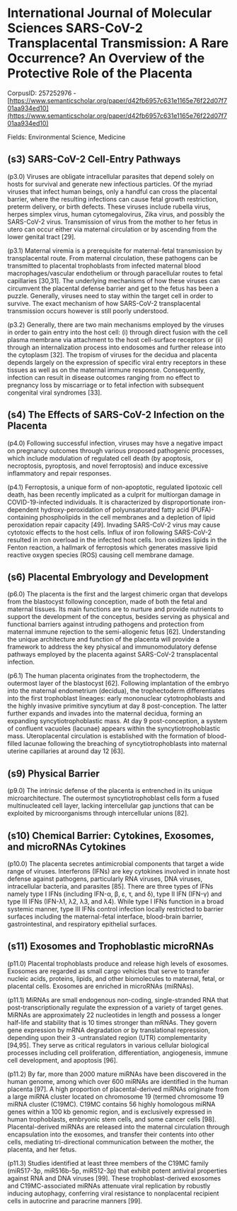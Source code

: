 # International Journal of Molecular Sciences SARS-CoV-2 Transplacental Transmission: A Rare Occurrence? An Overview of the Protective Role of the Placenta

CorpusID: 257252976 - [https://www.semanticscholar.org/paper/d42fb6957c631e1165e76f22d07f701aa934ed10](https://www.semanticscholar.org/paper/d42fb6957c631e1165e76f22d07f701aa934ed10)

Fields: Environmental Science, Medicine

## (s3) SARS-CoV-2 Cell-Entry Pathways
(p3.0) Viruses are obligate intracellular parasites that depend solely on hosts for survival and generate new infectious particles. Of the myriad viruses that infect human beings, only a handful can cross the placental barrier, where the resulting infections can cause fetal growth restriction, preterm delivery, or birth defects. These viruses include rubella virus, herpes simplex virus, human cytomegalovirus, Zika virus, and possibly the SARS-CoV-2 virus. Transmission of virus from the mother to her fetus in utero can occur either via maternal circulation or by ascending from the lower genital tract [29].

(p3.1) Maternal viremia is a prerequisite for maternal-fetal transmission by transplacental route. From maternal circulation, these pathogens can be transmitted to placental trophoblasts from infected maternal blood macrophages/vascular endothelium or through paracellular routes to fetal capillaries [30,31]. The underlying mechanisms of how these viruses can circumvent the placental defense barrier and get to the fetus has been a puzzle. Generally, viruses need to stay within the target cell in order to survive. The exact mechanism of how SARS-CoV-2 transplacental transmission occurs however is still poorly understood.

(p3.2) Generally, there are two main mechanisms employed by the viruses in order to gain entry into the host cell: (i) through direct fusion with the cell plasma membrane via attachment to the host cell-surface receptors or (ii) through an internalization process into endosomes and further release into the cytoplasm [32]. The tropism of viruses for the decidua and placenta depends largely on the expression of specific viral entry receptors in these tissues as well as on the maternal immune response. Consequently, infection can result in disease outcomes ranging from no effect to pregnancy loss by miscarriage or to fetal infection with subsequent congenital viral syndromes [33].
## (s4) The Effects of SARS-CoV-2 Infection on the Placenta
(p4.0) Following successful infection, viruses may hsve a negative impact on pregnancy outcomes through various proposed pathogenic processes, which include modulation of regulated cell death (by apoptosis, necroptosis, pyroptosis, and novel ferroptosis) and induce excessive inflammatory and repair responses.

(p4.1) Ferroptosis, a unique form of non-apoptotic, regulated lipotoxic cell death, has been recently implicated as a culprit for multiorgan damage in COVID-19-infected individuals. It is characterized by disproportionate iron-dependent hydroxy-peroxidation of polyunsaturated fatty acid (PUFA)-containing phospholipids in the cell membranes and a depletion of lipid peroxidation repair capacity [49]. Invading SARS-CoV-2 virus may cause cytotoxic effects to the host cells. Influx of iron following SARS-CoV-2 resulted in iron overload in the infected host cells. Iron oxidizes lipids in the Fenton reaction, a hallmark of ferroptosis which generates massive lipid reactive oxygen species (ROS) causing cell membrane damage.
## (s6) Placental Embryology and Development
(p6.0) The placenta is the first and the largest chimeric organ that develops from the blastocyst following conception, made of both the fetal and maternal tissues. Its main functions are to nurture and provide nutrients to support the development of the conceptus, besides serving as physical and functional barriers against intruding pathogens and protection from maternal immune rejection to the semi-allogenic fetus [62]. Understanding the unique architecture and function of the placenta will provide a framework to address the key physical and immunomodulatory defense pathways employed by the placenta against SARS-CoV-2 transplacental infection.

(p6.1) The human placenta originates from the trophectoderm, the outermost layer of the blastocyst [62]. Following implantation of the embryo into the maternal endometrium (decidua), the trophectoderm differentiates into the first trophoblast lineages: early mononuclear cytotrophoblasts and the highly invasive primitive syncytium at day 8 post-conception. The latter further expands and invades into the maternal decidua, forming an expanding syncytiotrophoblastic mass. At day 9 post-conception, a system of confluent vacuoles (lacunae) appears within the syncytiotrophoblastic mass. Uteroplacental circulation is established with the formation of blood-filled lacunae following the breaching of syncytiotrophoblasts into maternal uterine capillaries at around day 12 [63].
## (s9) Physical Barrier
(p9.0) The intrinsic defense of the placenta is entrenched in its unique microarchitecture. The outermost syncytiotrophoblast cells form a fused multinucleated cell layer, lacking intercellular gap junctions that can be exploited by microorganisms through intercellular unions [82].
## (s10) Chemical Barrier: Cytokines, Exosomes, and microRNAs Cytokines
(p10.0) The placenta secretes antimicrobial components that target a wide range of viruses. Interferons (IFNs) are key cytokines involved in innate host defense against pathogens, particularly RNA viruses, DNA viruses, intracellular bacteria, and parasites [85]. There are three types of IFNs namely type I IFNs (including IFN-α, β, ε, τ, and δ), type II IFN (IFN-γ) and type III IFNs (IFN-λ1, λ2, λ3, and λ4). While type I IFNs function in a broad systemic manner, type III IFNs control infection locally restricted to barrier surfaces including the maternal-fetal interface, blood-brain barrier, gastrointestinal, and respiratory epithelial surfaces.
## (s11) Exosomes and Trophoblastic microRNAs
(p11.0) Placental trophoblasts produce and release high levels of exosomes. Exosomes are regarded as small cargo vehicles that serve to transfer nucleic acids, proteins, lipids, and other biomolecules to maternal, fetal, or placental cells. Exosomes are enriched in microRNAs (miRNAs).

(p11.1) MiRNAs are small endogenous non-coding, single-stranded RNA that post-transcriptionally regulate the expression of a variety of target genes. MiRNAs are approximately 22 nucleotides in length and possess a longer half-life and stability that is 10 times stronger than mRNAs. They govern gene expression by mRNA degradation or by translational repression, depending upon their 3 -untranslated region (UTR) complementarity [94,95]. They serve as critical regulators in various cellular biological processes including cell proliferation, differentiation, angiogenesis, immune cell development, and apoptosis [96].

(p11.2) By far, more than 2000 mature miRNAs have been discovered in the human genome, among which over 600 miRNAs are identified in the human placenta [97]. A high proportion of placental-derived miRNAs originate from a large miRNA cluster located on chromosome 19 (termed chromosome 19 miRNA cluster (C19MC). C19MC contains 56 highly homologous miRNA genes within a 100 kb genomic region, and is exclusively expressed in human trophoblasts, embryonic stem cells, and some cancer cells [98]. Placental-derived miRNAs are released into the maternal circulation through encapsulation into the exosomes, and transfer their contents into other cells, mediating tri-directional communication between the mother, the placenta, and her fetus.

(p11.3) Studies identified at least three members of the C19MC family (miR517-3p, miR516b-5p, miR512-3p) that exhibit potent antiviral properties against RNA and DNA viruses [99]. These trophoblast-derived exosomes and C19MC-associated miRNAs attenuate viral replication by robustly inducing autophagy, conferring viral resistance to nonplacental recipient cells in autocrine and paracrine manners [99].
